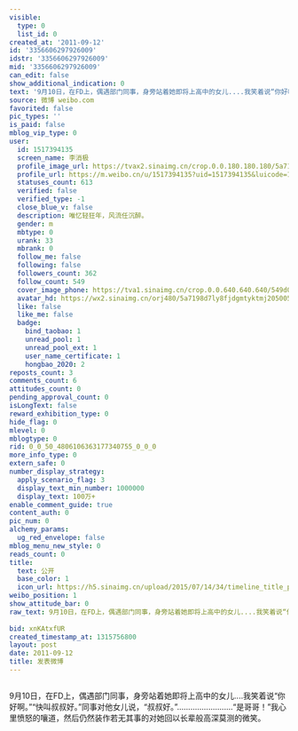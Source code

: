 ```yaml
---
visible:
  type: 0
  list_id: 0
created_at: '2011-09-12'
id: '3356606297926009'
idstr: '3356606297926009'
mid: '3356606297926009'
can_edit: false
show_additional_indication: 0
text: '9月10日，在FD上，偶遇部门同事，身旁站着她即将上高中的女儿....我笑着说“你好啊。”“快叫叔叔好。”同事对他女儿说，“叔叔好。”.........................“是哥哥！”我心里愤怒的嚷道，然后仍然装作若无其事的对她回以长辈般高深莫测的微笑。 '
source: 微博 weibo.com
favorited: false
pic_types: ''
is_paid: false
mblog_vip_type: 0
user:
  id: 1517394135
  screen_name: 李消极
  profile_image_url: https://tvax2.sinaimg.cn/crop.0.0.180.180.180/5a7198d7ly8fjdgmtyktmj20500500so.jpg?KID=imgbed,tva&Expires=1606399911&ssig=4TBs6%2FziDE
  profile_url: https://m.weibo.cn/u/1517394135?uid=1517394135&luicode=10000011&lfid=2304131517394135_-_WEIBO_SECOND_PROFILE_WEIBO
  statuses_count: 613
  verified: false
  verified_type: -1
  close_blue_v: false
  description: 唯忆轻狂年，风流任沉醉。
  gender: m
  mbtype: 0
  urank: 33
  mbrank: 0
  follow_me: false
  following: false
  followers_count: 362
  follow_count: 549
  cover_image_phone: https://tva1.sinaimg.cn/crop.0.0.640.640.640/549d0121tw1egm1kjly3jj20hs0hsq4f.jpg
  avatar_hd: https://wx2.sinaimg.cn/orj480/5a7198d7ly8fjdgmtyktmj20500500so.jpg
  like: false
  like_me: false
  badge:
    bind_taobao: 1
    unread_pool: 1
    unread_pool_ext: 1
    user_name_certificate: 1
    hongbao_2020: 2
reposts_count: 3
comments_count: 6
attitudes_count: 0
pending_approval_count: 0
isLongText: false
reward_exhibition_type: 0
hide_flag: 0
mlevel: 0
mblogtype: 0
rid: 0_0_50_4806106363177340755_0_0_0
more_info_type: 0
extern_safe: 0
number_display_strategy:
  apply_scenario_flag: 3
  display_text_min_number: 1000000
  display_text: 100万+
enable_comment_guide: true
content_auth: 0
pic_num: 0
alchemy_params:
  ug_red_envelope: false
mblog_menu_new_style: 0
reads_count: 0
title:
  text: 公开
  base_color: 1
  icon_url: https://h5.sinaimg.cn/upload/2015/07/14/34/timeline_title_public_default.png
weibo_position: 1
show_attitude_bar: 0
raw_text: 9月10日，在FD上，偶遇部门同事，身旁站着她即将上高中的女儿....我笑着说“你好啊。”“快叫叔叔好。”同事对他女儿说，“叔叔好。”.........................“是哥哥！”我心里愤怒的嚷道，然后仍然装作若无其事的对她回以长辈般高深莫测的微笑。
  ​​​
bid: xnKAtxfUR
created_timestamp_at: 1315756800
layout: post
date: 2011-09-12
title: 发表微博
---
```


![]()

9月10日，在FD上，偶遇部门同事，身旁站着她即将上高中的女儿....我笑着说“你好啊。”“快叫叔叔好。”同事对他女儿说，“叔叔好。”.........................“是哥哥！”我心里愤怒的嚷道，然后仍然装作若无其事的对她回以长辈般高深莫测的微笑。 

